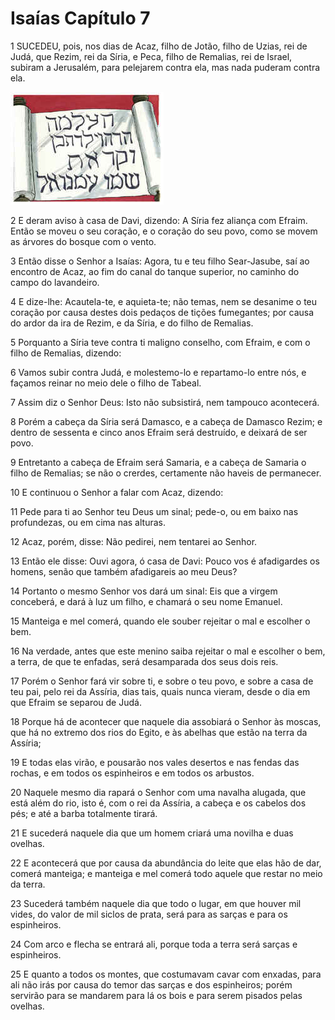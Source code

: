 # Isaías Capítulo 7

1	SUCEDEU, pois, nos dias de Acaz, filho de Jotão, filho de Uzias, rei de Judá, que Rezim, rei da Síria, e Peca, filho de Remalias, rei de Israel, subiram a Jerusalém, para pelejarem contra ela, mas nada puderam contra ela.

![](.img/23_Is_07_01_RG.jpg)

2	E deram aviso à casa de Davi, dizendo: A Síria fez aliança com Efraim. Então se moveu o seu coração, e o coração do seu povo, como se movem as árvores do bosque com o vento.

3	Então disse o Senhor a Isaías: Agora, tu e teu filho Sear-Jasube, saí ao encontro de Acaz, ao fim do canal do tanque superior, no caminho do campo do lavandeiro.

4	E dize-lhe: Acautela-te, e aquieta-te; não temas, nem se desanime o teu coração por causa destes dois pedaços de tições fumegantes; por causa do ardor da ira de Rezim, e da Síria, e do filho de Remalias.

5	Porquanto a Síria teve contra ti maligno conselho, com Efraim, e com o filho de Remalias, dizendo:

6	Vamos subir contra Judá, e molestemo-lo e repartamo-lo entre nós, e façamos reinar no meio dele o filho de Tabeal.

7	Assim diz o Senhor Deus: Isto não subsistirá, nem tampouco acontecerá.

8	Porém a cabeça da Síria será Damasco, e a cabeça de Damasco Rezim; e dentro de sessenta e cinco anos Efraim será destruído, e deixará de ser povo.

9	Entretanto a cabeça de Efraim será Samaria, e a cabeça de Samaria o filho de Remalias; se não o crerdes, certamente não haveis de permanecer.

10	E continuou o Senhor a falar com Acaz, dizendo:

11	Pede para ti ao Senhor teu Deus um sinal; pede-o, ou em baixo nas profundezas, ou em cima nas alturas.

12	Acaz, porém, disse: Não pedirei, nem tentarei ao Senhor.

13	Então ele disse: Ouvi agora, ó casa de Davi: Pouco vos é afadigardes os homens, senão que também afadigareis ao meu Deus?

14	Portanto o mesmo Senhor vos dará um sinal: Eis que a virgem conceberá, e dará à luz um filho, e chamará o seu nome Emanuel.

15	Manteiga e mel comerá, quando ele souber rejeitar o mal e escolher o bem.

16	Na verdade, antes que este menino saiba rejeitar o mal e escolher o bem, a terra, de que te enfadas, será desamparada dos seus dois reis.

17	Porém o Senhor fará vir sobre ti, e sobre o teu povo, e sobre a casa de teu pai, pelo rei da Assíria, dias tais, quais nunca vieram, desde o dia em que Efraim se separou de Judá.

18	Porque há de acontecer que naquele dia assobiará o Senhor às moscas, que há no extremo dos rios do Egito, e às abelhas que estão na terra da Assíria;

19	E todas elas virão, e pousarão nos vales desertos e nas fendas das rochas, e em todos os espinheiros e em todos os arbustos.

20	Naquele mesmo dia rapará o Senhor com uma navalha alugada, que está além do rio, isto é, com o rei da Assíria, a cabeça e os cabelos dos pés; e até a barba totalmente tirará.

21	E sucederá naquele dia que um homem criará uma novilha e duas ovelhas.

22	E acontecerá que por causa da abundância do leite que elas hão de dar, comerá manteiga; e manteiga e mel comerá todo aquele que restar no meio da terra.

23	Sucederá também naquele dia que todo o lugar, em que houver mil vides, do valor de mil siclos de prata, será para as sarças e para os espinheiros.

24	Com arco e flecha se entrará ali, porque toda a terra será sarças e espinheiros.

25	E quanto a todos os montes, que costumavam cavar com enxadas, para ali não irás por causa do temor das sarças e dos espinheiros; porém servirão para se mandarem para lá os bois e para serem pisados pelas ovelhas.

